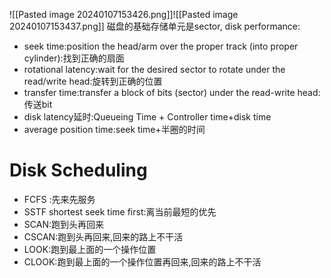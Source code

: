 ![[Pasted image 20240107153426.png]]![[Pasted image 20240107153437.png]]
磁盘的基础存储单元是sector,
disk performance:
- seek time:position the head/arm over the proper track (into proper cylinder):找到正确的扇面
- rotational latency:wait for the desired sector to rotate under the read/write head:旋转到正确的位置
- transfer time:transfer a block of bits (sector) under the read-write head:传送bit
- disk latency延时:Queueing Time + Controller time+disk time
- average position time:seek time+半圈的时间


# Disk Scheduling
- FCFS :先来先服务
- SSTF shortest seek time first:离当前最短的优先
- SCAN:跑到头再回来
- CSCAN:跑到头再回来,回来的路上不干活
- LOOK:跑到最上面的一个操作位置
- CLOOK:跑到最上面的一个操作位置再回来,回来的路上不干活

